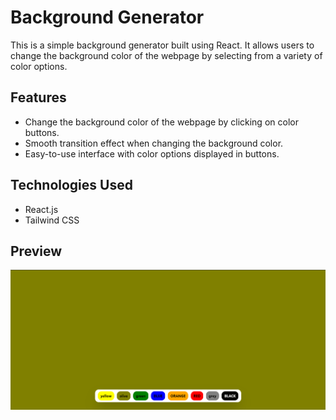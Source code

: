 # Background Generator

This is a simple background generator built using React. It allows users to change the background color of the webpage by selecting from a variety of color options.

## Features

- Change the background color of the webpage by clicking on color buttons.
- Smooth transition effect when changing the background color.
- Easy-to-use interface with color options displayed in buttons.

## Technologies Used

- React.js
- Tailwind CSS

## Preview

![Background Generator preview](assets/preview.png)
